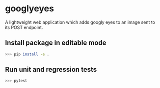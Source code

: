 # googlyeyes

A lightweight web application which adds googly eyes to an image sent to its POST endpoint.

## Install package in editable mode

```bash
>>> pip install -e .
```

## Run unit and regression tests

```bash
>>> pytest
```
